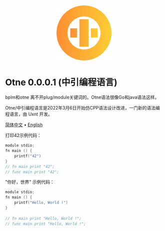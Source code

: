 <div align="center">
<a href="#">
<h1><img src="otne.svg" alt="Logo" width="180" height="180"></h1>
</a>
</div>

# Otne 0.0.0.1 (中引编程语言)

bplm和otne 离不开plug/module关键词的。Otne语法很像Go和java语法这样。

Otne/中引编程语言是2022年3月6日开始仿CPP语法设计改进，一门新的语法编程语言，由 Uxnt 开发。 

[简体中文](README.md) • [English](README.en.md)  


打印42示例代码：
```kt
module stdio;
fn main () {
    printf("42")
}
// fn main print "42";
// func main print "42";
```

"你好，世界" 示例代码：
```kt
module stdio;
fn main () {
    printf("Hello, World !")
}

// fn main print "Hello, World !";
// func main print "Hello, World !";
```

